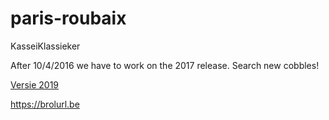# paris-roubaix
KasseiKlassieker

After 10/4/2016 we have to work on the 2017 release.
Search new cobbles!

[Versie 2019](2019.md)

https://brolurl.be
